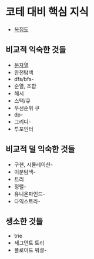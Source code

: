 # 코테 대비 핵심 지식
- [복집도](./complexity/complexity.md)
## 비교적 익숙한 것들
- [문자열](./string/string.md)
- 완전탐색
- dfs/bfs-
- 순열, 조합
- 해시
- 스택/큐
- 우선순위 큐
- dp-
- 그리디-
- 투포인터

## 비교적 덜 익숙한 것들
- 구현, 시뮬레이션-
- 이분탐색-
- 트리
- 정렬-
- 유니온파인드-
- 다익스트라-

## 생소한 것들
- trie
- 세그먼트 트리
- 플로이드 워셜-